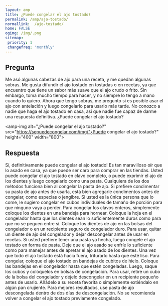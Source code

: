 ```yaml
---
layout: amp
title: ¿Puede congelar el ajo tostado?  
permalink: /amp/ajo-tostado/
normallink:  /ajo-tostado/
home: FALSE
ogimg: /img/.png
sitemap:
 priority: 1
 changefreq: 'monthly'
---
```




## Pregunta

Me asó algunas cabezas de ajo para una receta, y me quedan algunas sobras. Me gusta difundir el ajo tostado en tostadas o en recetas, ya que encuentro que tiene un sabor más suave que el ajo crudo o frito. Sin embargo, toma mucho tiempo para hacer, y no siempre lo tengo a mano cuando lo quiero. Ahora que tengo sobras, me pregunto si es posible asar el ajo con antelación y luego congelarlo para usarlo más tarde. No conozco a nadie que haga el ajo tostado en casa, así que nadie fue capaz de darme una respuesta definitiva. ¿Puede congelar el ajo tostado?


<amp-img alt="¿Puede congelar el ajo tostado?" src="https://sepuedecongelar.com/img/"¿Puede congelar el ajo tostado?" height="400" width="800"></amp-img>


## Respuesta

Sí, definitivamente puede congelar el ajo tostado! Es tan maravilloso oír que lo asado en casa, ya que puede ser caro para comprar en las tiendas. Usted puede congelar el ajo tostado en clavo completo, o puede exprimir el ajo de los dientes y luego congelarlo como una pasta. Cualquiera de los dos métodos funciona bien al congelar la pasta de ajo. Si prefiere condimentar su pasta de ajo antes de usarla, está bien agregarle condimentos antes de congelar, como especias o jengibre.
Si usted es la única persona que lo come, le sugiero congelar en cubos individuales de tamaño de porción para que ninguno vaya a perder. Para congelar los clavos enteros, simplemente coloque los dientes en una bandeja para hornear. Coloque la hoja en el congelador hasta que los dientes sean lo suficientemente duros como para que no se peguen entre sí. Coloque los dientes de ajo en las bolsas del congelador o en un recipiente seguro de congelador duro. Para usar, quitar un diente de ajo del congelador y dejar descongelar antes de usar en recetas.
Si usted prefiere tener una pasta ya hecha, luego congele el ajo tostado en forma de pasta. Deje que el ajo asado se enfríe lo suficiente como para manejar antes de apretar el ajo asado de los dientes. Una vez que todo el ajo tostado está hacia fuera, triturarlo hasta que esté liso. Para congelar, coloque el ajo tostado en bandejas de cubitos de hielo. Coloque las bandejas en el congelador hasta que estén congeladas. Luego, saque los cubos y colóquelos en bolsas de congelación. Para usar, retire un cubo de la bolsa del congelador y déjelo descongelar en un recipiente pequeño antes de usarlo. Añádelo a su receta favorita o simplemente extiéndalo en algún pan crujiente. Para mejores resultados, use pasta de ajo descongelada dentro de dos días de descongelación. No se recomienda volver a congelar el ajo tostado previamente congelado.